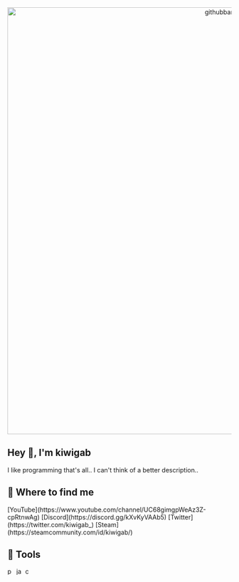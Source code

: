 
<center><img width="960" alt="githubbanner" src="https://user-images.githubusercontent.com/77127009/184540189-c40f74f7-656d-4fc9-a9ea-1edbc035d42a.png"></center>
<h2>Hey 👋, I'm kiwigab</h2>
I like programming that's all.. I can't think of a better description..

<h2>📑 Where to find me</h2>
[YouTube](https://www.youtube.com/channel/UC68gimgpWeAz3Z-cpRtnwAg)
[Discord](https://discord.gg/kXvKyVAAb5)
[Twitter](https://twitter.com/kiwigab_)
[Steam](https://steamcommunity.com/id/kiwigab/)

<h2>🤖 Tools</h2>
<img width="16" alt="python" src="https://user-images.githubusercontent.com/77127009/184541284-8454d76b-4dd3-4820-870c-e6f535b7dc74.png">
<img width="16" alt="javascript" src="https://user-images.githubusercontent.com/77127009/184541306-532959a6-f2d1-4fa7-bea2-305c2564da48.png">
<img width="16" alt="c++" src="https://user-images.githubusercontent.com/77127009/184541291-ca82beca-9ce9-4cf7-803a-e8387c5da8d8.png">

